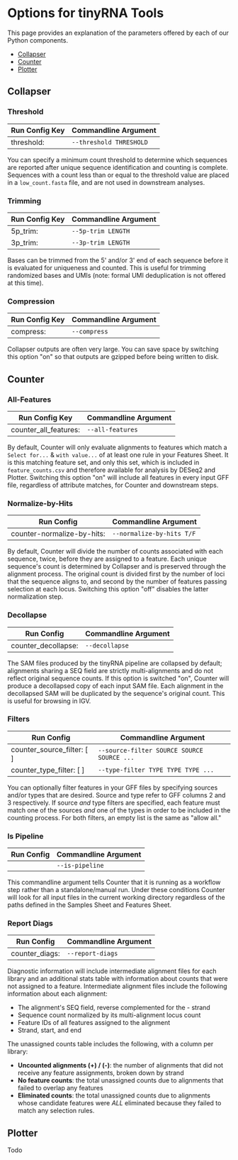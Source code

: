 # Options for tinyRNA Tools
This page provides an explanation of the parameters offered by each of our Python components.
- [Collapser](#collapser)
- [Counter](#counter)
- [Plotter](#plotter)

## Collapser

### Threshold
| Run Config Key | Commandline Argument     |
|----------------|--------------------------|
| threshold:     | `--threshold THRESHOLD`  |

You can specify a minimum count threshold to determine which sequences are reported after unique sequence identification and counting is complete. Sequences with a count less than or equal to the threshold value are placed in a `low_count.fasta` file, and are not used in downstream analyses.

### Trimming
| Run Config Key | Commandline Argument |
|----------------|----------------------|
| 5p_trim:       | `--5p-trim LENGTH`   |
| 3p_trim:       | `--3p-trim LENGTH`   |

Bases can be trimmed from the 5' and/or 3' end of each sequence before it is evaluated for uniqueness and counted. This is useful for trimming randomized bases and UMIs (note: formal UMI deduplication is not offered at this time).

### Compression
| Run Config Key | Commandline Argument |
|----------------|----------------------|
| compress:      | `--compress`         |

Collapser outputs are often very large. You can save space by switching this option "on" so that outputs are gzipped before being written to disk.

## Counter

### All-Features
| Run Config Key         | Commandline Argument   |
|------------------------|------------------------|
| counter_all_features:  | `--all-features`       |

By default, Counter will only evaluate alignments to features which match a `Select for...` & `with value...` of at least one rule in your Features Sheet. It is this matching feature set, and only this set, which is included in `feature_counts.csv` and therefore available for analysis by DESeq2 and Plotter. Switching this option "on" will include all features in every input GFF file, regardless of attribute matches, for Counter and downstream steps.

### Normalize-by-Hits
| Run Config                 | Commandline Argument      |
|----------------------------|---------------------------|
| counter-normalize-by-hits: | `--normalize-by-hits T/F` |

By default, Counter will divide the number of counts associated with each sequence, twice, before they are assigned to a feature. Each unique sequence's count is determined by Collapser and is preserved through the alignment process. The original count is divided first by the number of loci that the sequence aligns to, and second by the number of features passing selection at each locus. Switching this option "off" disables the latter normalization step.

### Decollapse
| Run Config          | Commandline Argument   |
|---------------------|------------------------|
| counter_decollapse: | `--decollapse`         |

The SAM files produced by the tinyRNA pipeline are collapsed by default; alignments sharing a SEQ field are strictly multi-alignments and do not reflect original sequence counts. If this option is switched "on", Counter will produce a decollapsed copy of each input SAM file. Each alignment in the decollapsed SAM will be duplicated by the sequence's original count. This is useful for browsing in IGV.

### Filters
| Run Config                 | Commandline Argument                       |
|----------------------------|--------------------------------------------|
| counter_source_filter: [ ] | `--source-filter SOURCE SOURCE SOURCE ...` | 
| counter_type_filter: [ ]   | `--type-filter TYPE TYPE TYPE ...`         |

You can optionally filter features in your GFF files by specifying sources and/or types that are desired. Source and type refer to GFF columns 2 and 3 respectively. If source _and_ type filters are specified, each feature must match one of the sources _and_ one of the types in order to be included in the counting process. For both filters, an empty list is the same as "allow all."

### Is Pipeline
| Run Config | Commandline Argument |
|------------|----------------------|
|            | `--is-pipeline`      |

This commandline argument tells Counter that it is running as a workflow step rather than a standalone/manual run. Under these conditions Counter will look for all input files in the current working directory regardless of the paths defined in the Samples Sheet and Features Sheet.

### Report Diags
| Run Config     | Commandline Argument |
|----------------|----------------------|
| counter_diags: | `--report-diags`     |

Diagnostic information will include intermediate alignment files for each library and an additional stats table with information about counts that were not assigned to a feature. Intermediate alignment files include the following information about each alignment:

- The alignment's SEQ field, reverse complemented for the - strand
- Sequence count normalized by its multi-alignment locus count
- Feature IDs of all features assigned to the alignment
- Strand, start, and end

The unassigned counts table includes the following, with a column per library:
- **Uncounted alignments (+) / (-)**: the number of alignments that did not receive any feature assignments, broken down by strand
- **No feature counts**: the total unassigned counts due to alignments that failed to overlap any features
- **Eliminated counts**: the total unassigned counts due to alignments whose candidate features were _ALL_ eliminated because they failed to match any selection rules.

## Plotter
Todo